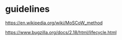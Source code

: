 # guidelines



https://en.wikipedia.org/wiki/MoSCoW_method

https://www.bugzilla.org/docs/2.18/html/lifecycle.html
